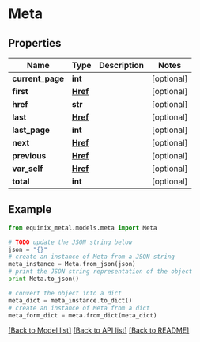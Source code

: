# Meta


## Properties
Name | Type | Description | Notes
------------ | ------------- | ------------- | -------------
**current_page** | **int** |  | [optional] 
**first** | [**Href**](Href.md) |  | [optional] 
**href** | **str** |  | [optional] 
**last** | [**Href**](Href.md) |  | [optional] 
**last_page** | **int** |  | [optional] 
**next** | [**Href**](Href.md) |  | [optional] 
**previous** | [**Href**](Href.md) |  | [optional] 
**var_self** | [**Href**](Href.md) |  | [optional] 
**total** | **int** |  | [optional] 

## Example

```python
from equinix_metal.models.meta import Meta

# TODO update the JSON string below
json = "{}"
# create an instance of Meta from a JSON string
meta_instance = Meta.from_json(json)
# print the JSON string representation of the object
print Meta.to_json()

# convert the object into a dict
meta_dict = meta_instance.to_dict()
# create an instance of Meta from a dict
meta_form_dict = meta.from_dict(meta_dict)
```
[[Back to Model list]](../README.md#documentation-for-models) [[Back to API list]](../README.md#documentation-for-api-endpoints) [[Back to README]](../README.md)


